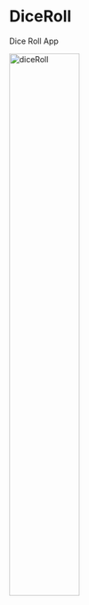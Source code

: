 # DiceRoll
Dice Roll App

<img src="https://github.com/rwishd17/DiceRoll/blob/master/diceRoll.gif" alt="diceRoll" width="50%">
